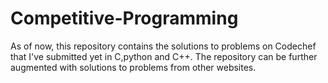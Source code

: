 # Competitive-Programming
As of now, this repository contains the solutions to problems on Codechef that I've submitted yet in C,python and C++. The repository can be further augmented with solutions to problems from other websites.
